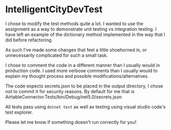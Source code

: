 # IntelligentCityDevTest

I chose to modify the test methods quite a lot. I wanted to use the assignment as a way to demonstrate unit testing vs integration testing. I have left an example of the dictionary method implemented in the way that I did before refactoring.

As such I've made some changes that feel a little shoehorned in, or unnecessarily complicated for such a small task.

I chose to comment the code in a different manner than I usually would in production code. I used more verbose comments than I usually would to explain my thought process and possible modifications/alternatives.

The code expects secrets.json to be placed in the output directory, I chose not to commit it for security reasons.
By default for me that is AirtableConnector.Tests/bin/Debug/net5.0/secrets.json

All tests pass using `dotnet test` as well as testing using visual studio code's test explorer.

Please let me know if something doesn't run correctly for you!